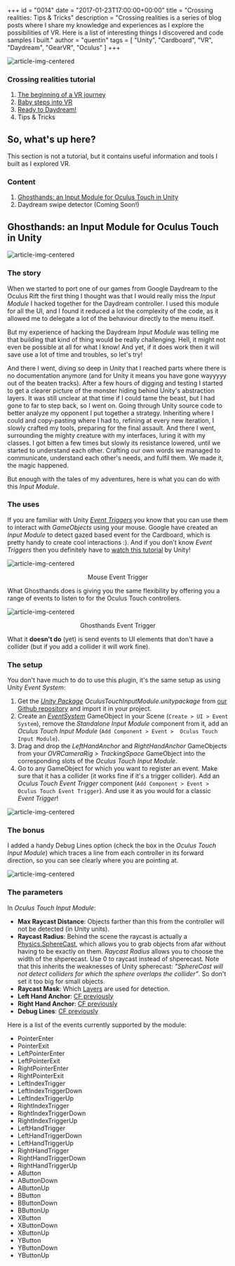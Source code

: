 +++
id = "0014"
date = "2017-01-23T17:00:00+00:00"
title = "Crossing realities: Tips & Tricks"
description = "Crossing realities is a series of blog posts where I share my knowledge and experiences as I explore the possibilities of VR. Here is a list of interesting things I discovered and code samples I built."
author = "quentin"
tags = [ "Unity", "Cardboard", "VR", "Daydream", "GearVR", "Oculus" ]
+++

![article-img-centered](/img/blog/0014/thumbnail.jpg "Tips & Tricks")

### Crossing realities tutorial
1. [The beginning of a VR journey](/blog/crossing-realities-the-beginning-of-a-VR-journey/)
2. [Baby steps into VR](/blog/crossing-realities-baby-steps-into-VR/)
3. [Ready to Daydream!](/blog/crossing-realities-ready-to-daydream/)
4. Tips & Tricks

## So, what's up here?
This section is not a tutorial, but it contains useful information and tools I built as I explored VR.

### Content
1. [Ghosthands: an Input Module for Oculus Touch in Unity](#ghosthands-an-input-module-for-oculus-touch-in-unity)
2. Daydream swipe detector (Coming Soon!)

## Ghosthands: an Input Module for Oculus Touch in Unity

![article-img-centered](/img/blog/0014/ghosthands.jpg "Ghosthands")

### The story
When we started to port one of our games from Google Daydream to the Oculus Rift the first thing I thought was that I would really miss the *Input Module* I hacked together for the Daydream controller. I used this module for all the UI, and I found it reduced a lot the complexity of the code, as it allowed me to delegate a lot of the behaviour directly to the menu itself.

But my experience of hacking the Daydream *Input Module* was telling me that building that kind of thing would be really challenging. Hell, it might not even be possible at all for what I know! And yet, if it does work then it will save use a lot of time and troubles, so let's try!

And there I went, diving so deep in Unity that I reached parts where there is no documentation anymore (and for Unity it means you have gone wayyyyy out of the beaten tracks). After a few hours of digging and testing I started to get a clearer picture of the monster hiding behind Unity's abstraction layers. It was still unclear at that time if I could tame the beast, but I had gone to far to step back, so I went on. Going through Unity source code to better analyze my opponent I put together a strategy. Inheriting where I could and copy-pasting where I had to, refining at every new iteration, I slowly crafted my tools, preparing for the final assault. And there I went, surrounding the mighty creature with my interfaces, luring it with my classes. I got bitten a few times but slowly its resistance lowered, until we started to understand each other. Crafting our own words we managed to communicate, understand each other's needs, and fulfil them. We made it, the magic happened.

But enough with the tales of my adventures, here is what you can do with this *Input Module*.

### The uses
If you are familiar with Unity [*Event Triggers*](https://docs.unity3d.com/Manual/script-EventTrigger.html) you know that you can use them to interact with *GameObjects* using your mouse. Google have created an *Input Module* to detect gazed based event for the Cardboard, which is pretty handy to create cool interactions :). And if you don't know *Event Triggers* then you definitely have to [watch this tutorial](https://unity3d.com/learn/tutorials/topics/user-interface-ui/ui-events-and-event-triggers) by Unity!

![article-img-centered](/img/blog/0014/event_trigger_mouse.jpg "Mouse Event Trigger")
<center>Mouse Event Trigger</center>

What Ghosthands does is giving you the same flexibility by offering you a range of events to listen to for the Oculus Touch controllers.

![article-img-centered](/img/blog/0014/event_trigger_oculus_touch.jpg "Oculus Touch Event Trigger")
<center>Ghosthands Event Trigger</center>

What it **doesn't do** (yet) is send events to UI elements that don't have a collider (but if you add a collider it will work fine).

### The setup
You don't have much to do to use this plugin, it's the same setup as using Unity *Event System*:

1. Get the [*Unity Package*](https://docs.unity3d.com/Manual/AssetPackages.html) *OculusTouchInputModule.unitypackage* from [our Github repository](https://github.com/Tengio/ghosthands "Tengio's Github") and import it in your project.
2. Create an [*EventSystem*](https://docs.unity3d.com/Manual/EventSystem.html) GameObject in your Scene (`Create > UI > Event System`), remove the *Standalone Input Module* component from it, add an *Oculus Touch Input Module* (`Add Component > Event >  Oculus Touch Input Module`).
3. Drag and drop the *LeftHandAnchor* and *RightHandAnchor* GameObjects from your *OVRCameraRig > TrackingSpace* GameObject into the corresponding slots of the *Oculus Touch Input Module*.
4. Go to any GameObject for which you want to register an event. Make sure that it has a collider (it works fine if it's a trigger collider). Add an *Oculus Touch Event Trigger* component (`Add Component > Event >  Oculus Touch Event Trigger`). And use it as you would for a classic *Event Trigger*!

![article-img-centered](/img/blog/0014/oculus_touch_input_module.jpg "Event System")

### The bonus
I added a handy Debug Lines option (check the box in the *Oculus Touch Input Module*) which traces a line from each controller in its forward direction, so you can see clearly where you are pointing at.

![article-img-centered](/img/blog/0014/debug_lines.jpg "Debug Lines")

### The parameters
In *Oculus Touch Input Module*:

 - **Max Raycast Distance**: Objects farther than this from the controller will not be detected (in Unity units).
 - **Raycast Radius**: Behind the scene the raycast is actually a [Physics.SphereCast](https://docs.unity3d.com/ScriptReference/Physics.SphereCast.html), which allows you to grab objects from afar without having to be exactly on them. *Raycast Radius* allows you to choose the width of the shperecast. Use 0 to raycast instead of shperecast. Note that this inherits the weaknesses of Unity spherecast: *"SphereCast will not detect colliders for which the sphere overlaps the collider"*. So don't set it too big for small objects.
 - **Raycast Mask**: Which [Layers](https://docs.unity3d.com/Manual/Layers.html) are used for detection.
 - **Left Hand Anchor**: [CF previously](#the-setup)
 - **Right Hand Anchor**: [CF previously](#the-setup)
 - **Debug Lines**: [CF previously](#the-bonus)

Here is a list of the events currently supported by the module:

- PointerEnter
- PointerExit
- LeftPointerEnter
- LeftPointerExit
- RightPointerEnter
- RightPointerExit
- LeftIndexTrigger
- LeftIndexTriggerDown
- LeftIndexTriggerUp
- RightIndexTrigger
- RightIndexTriggerDown
- RightIndexTriggerUp
- LeftHandTrigger
- LeftHandTriggerDown
- LeftHandTriggerUp
- RightHandTrigger
- RightHandTriggerDown
- RightHandTriggerUp
- AButton
- AButtonDown
- AButtonUp
- BButton
- BButtonDown
- BButtonUp
- XButton
- XButtonDown
- XButtonUp
- YButton
- YButtonDown
- YButtonUp
